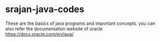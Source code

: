 # srajan-java-codes

These are the basics of java programs and important concepts.
you can also refer the documentation website of oracle 
https://docs.oracle.com/en/java/
